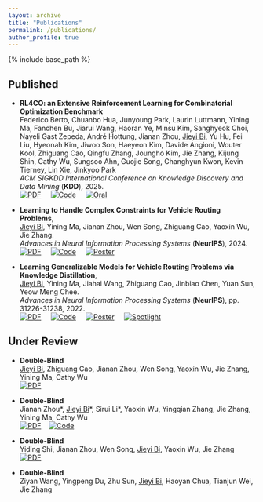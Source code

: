 ```yaml
---
layout: archive
title: "Publications"
permalink: /publications/
author_profile: true
---
```


<!-- {% if author.googlescholar %}
  You can also find my articles on <u><a href="{{author.googlescholar}}">my Google Scholar profile</a>.</u>
{% endif %} -->

{% include base_path %}

## Published

- **RL4CO: an Extensive Reinforcement Learning for Combinatorial Optimization Benchmark** \
   Federico Berto, Chuanbo Hua, Junyoung Park, Laurin Luttmann, Yining Ma, Fanchen Bu, Jiarui Wang, Haoran Ye, Minsu Kim, Sanghyeok Choi, Nayeli Gast Zepeda, André Hottung, Jianan Zhou, <u>Jieyi Bi</u>, Yu Hu, Fei Liu, Hyeonah Kim, Jiwoo Son, Haeyeon Kim, Davide Angioni, Wouter Kool, Zhiguang Cao, Qingfu Zhang, Joungho Kim, Jie Zhang, Kijung Shin, Cathy Wu, Sungsoo Ahn, Guojie Song, Changhyun Kwon, Kevin Tierney, Lin Xie, Jinkyoo Park \
*ACM SIGKDD International Conference on Knowledge Discovery and Data Mining* (**KDD**), 2025.  
  [![PDF](https://img.shields.io/badge/Download-PDF-brightgreen.svg)](https://arxiv.org/pdf/2306.17100)&nbsp;&nbsp;&nbsp;&nbsp;
  [![Code](https://img.shields.io/badge/GitHub-Code-blue.svg)](https://github.com/ai4co/rl4co)&nbsp;&nbsp;&nbsp;&nbsp;
  [![Oral](https://img.shields.io/badge/KDD-Oral-red.svg)]()

- **Learning to Handle Complex Constraints for Vehicle Routing Problems**,  
<u>Jieyi Bi</u>, Yining Ma, Jianan Zhou, Wen Song, Zhiguang Cao, Yaoxin Wu, Jie Zhang.  
*Advances in Neural Information Processing Systems* (**NeurIPS**), 2024.\
[![PDF](https://img.shields.io/badge/Download-PDF-brightgreen.svg)](https://arxiv.org/abs/2410.21066)&nbsp;&nbsp;&nbsp;&nbsp;
[![Code](https://img.shields.io/badge/GitHub-Code-blue.svg)](https://github.com/jieyibi/PIP-constraint)&nbsp;&nbsp;&nbsp;&nbsp;
[![Poster](https://img.shields.io/badge/NeurIPS-Poster-yellow.svg)](https://neurips.cc/virtual/2024/poster/95638)


- **Learning Generalizable Models for Vehicle Routing Problems via Knowledge Distillation**,   
<u>Jieyi Bi</u>, Yining Ma, Jiahai Wang, Zhiguang Cao, Jinbiao Chen, Yuan Sun, Yeow Meng Chee.   
*Advances in Neural Information Processing Systems* (**NeurIPS**), pp. 31226-31238, 2022.  
   [![PDF](https://img.shields.io/badge/Download-PDF-brightgreen.svg)](https://arxiv.org/abs/2210.07686)&nbsp;&nbsp;&nbsp;&nbsp;
  [![Code](https://img.shields.io/badge/GitHub-Code-blue.svg)](https://github.com/jieyibi/AMDKD)&nbsp;&nbsp;&nbsp;&nbsp;
  [![Poster](https://img.shields.io/badge/NeurIPS-Poster-yellow.svg)](https://neurips.cc/virtual/2022/poster/53726)&nbsp;&nbsp;&nbsp;&nbsp;
  [![Spotlight](https://img.shields.io/badge/NeurIPS-Spotlight-red.svg)](https://nips.cc/virtual/2022/spotlight/65189)


## Under Review

* **Double-Blind** \
   <u>Jieyi Bi</u>, Zhiguang Cao, Jianan Zhou, Wen Song, Yaoxin Wu, Jie Zhang, Yining Ma, Cathy Wu \
   [![PDF](https://img.shields.io/badge/Download-Soon-brightgreen.svg)]()

* **Double-Blind** \
   Jianan Zhou\*, <u>Jieyi Bi</u>\*, Sirui Li\*, Yaoxin Wu, Yingqian Zhang, Jie Zhang, Yining Ma, Cathy Wu \
   [![PDF](https://img.shields.io/badge/Download-Soon-brightgreen.svg)]()&nbsp;&nbsp;&nbsp;&nbsp;[![Code](https://img.shields.io/badge/GitHub-Awesome_List-blue.svg)](https://github.com/ai4co/awesome-fm4co)

* **Double-Blind** \
   Yiding Shi, Jianan Zhou, Wen Song, <u>Jieyi Bi</u>, Yaoxin Wu, Jie Zhang \
   [![PDF](https://img.shields.io/badge/Download-Soon-brightgreen.svg)]()
  
* **Double-Blind** \
    Ziyan Wang, Yingpeng Du, Zhu Sun, <u>Jieyi Bi</u>, Haoyan Chua, Tianjun Wei, Jie Zhang


